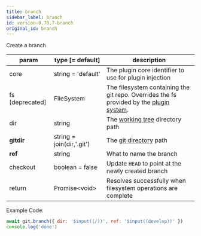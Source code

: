 ```yaml
---
title: branch
sidebar_label: branch
id: version-0.70.7-branch
original_id: branch
---
```


Create a branch

| param           | type [= default]          | description                                                                                               |
| --------------- | ------------------------- | --------------------------------------------------------------------------------------------------------- |
| core            | string = 'default'        | The plugin core identifier to use for plugin injection                                                    |
| fs [deprecated] | FileSystem                | The filesystem containing the git repo. Overrides the fs provided by the [plugin system](./plugin_fs.md). |
| dir             | string                    | The [working tree](dir-vs-gitdir.md) directory path                                                       |
| **gitdir**      | string = join(dir,'.git') | The [git directory](dir-vs-gitdir.md) path                                                                |
| **ref**         | string                    | What to name the branch                                                                                   |
| checkout        | boolean = false           | Update `HEAD` to point at the newly created branch                                                        |
| return          | Promise\<void\>           | Resolves successfully when filesystem operations are complete                                             |

Example Code:

```js live
await git.branch({ dir: '$input((/))', ref: '$input((develop))' })
console.log('done')
```

<script>
(function rewriteEditLink() {
  const el = document.querySelector('a.edit-page-link.button');
  if (el) {
    el.href = 'https://github.com/isomorphic-git/isomorphic-git/edit/master/src/commands/branch.js';
  }
})();
</script>